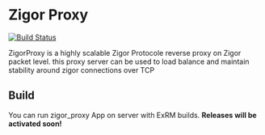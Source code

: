 # Zigor Proxy
[![Build Status](https://travis-ci.org/Resaneh24/ZigorProxy.svg?branch=master)](https://travis-ci.org/Resaneh24/ZigorProxy)

ZigorProxy is a highly scalable Zigor Protocole reverse proxy on Zigor packet level.
this proxy server can be used to load balance and maintain stability around zigor connections over TCP

## Build

You can run zigor_proxy App on server with ExRM builds. __Releases will be activated soon!__
